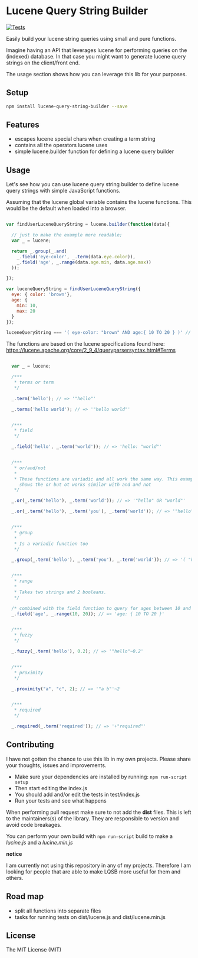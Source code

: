 # Lucene Query String Builder

[![Tests](https://github.com/bas080/lucene-query-string-builder/workflows/Node.js%20CI/badge.svg)](https://github.com/bas080/lucene-query-string-builder/actions)

Easily build your lucene string queries using small and pure functions.

Imagine having an API that leverages lucene for performing queries on the
(indexed) database. In that case you might want to generate lucene query strings on
the client/front end.

The usage section shows how you can leverage this lib for your purposes.

## Setup

```bash
npm install lucene-query-string-builder --save
```

## Features

- escapes lucene special chars when creating a term string
- contains all the operators lucene uses
- simple lucene.builder function for defining a lucene query builder

## Usage

Let's see how you can use lucene query string builder to define lucene query
strings with simple JavaScript functions.

Assuming that the lucene global variable contains the lucene functions. This
would be the default when loaded into a browser.

```JavaScript

var findUserLuceneQueryString = lucene.builder(function(data){

  // just to make the example more readable;
  var _ = lucene;

  return _.group(_.and(
    _.field('eye-color', _.term(data.eye.color)),
    _.field('age', _.range(data.age.min, data.age.max))
  ));

});

var luceneQueryString = findUserLuceneQueryString({
  eye: { color: 'brown'},
  age: {
    min: 10,
    max: 20
  }
});

luceneQueryString === '( eye-color: "brown" AND age:{ 10 TO 20 } )' // => true

```
The functions are based on the lucene specifications found here:
https://lucene.apache.org/core/2_9_4/queryparsersyntax.html#Terms

```JavaScript

  var _ = lucene;

  /***
   * terms or term
   */

  _.term('hello'); // => '"hello"'

  _.terms('hello world'); // => '"hello world"'


  /***
   * field
   */

  _.field('hello', _.term('world')); // => 'hello: "world"'


  /***
   * or/and/not
   *
   * These functions are variadic and all work the same way. This example only
     shows the or but ot works similar with and and not
   */

  _.or(_.term('hello'), _.term('world')); // => '"hello" OR "world"'

  _.or(_.term('hello'), _.term('you'), _.term('world')); // => '"hello" OR "you" OR "world"'


  /***
   * group
   *
   * Is a variadic function too
   */

  _.group(_.term('hello'), _.term('you'), _.term('world')); // => '( "hello" "you" "world" )'


  /***
   * range
   *
   * Takes two strings and 2 booleans.
   */

  /* combined with the field function to query for ages between 10 and 20 */
  _.field('age', _.range(10, 20)); // => 'age: { 10 TO 20 }'


  /***
   * fuzzy
   */

  _.fuzzy(_.term('hello'), 0.2); // => '"hello"~0.2'


  /***
   * proximity
   */

  _.proximity("a", "c", 2); // => '"a b"'~2


  /***
   * required
   */

  _.required(_.term('required')); // => '+"required"'

```

## Contributing

I have not gotten the chance to use this lib in my own projects. Please share
your thoughts, issues and improvements.

- Make sure your dependencies are installed by running: `npm run-script setup`
- Then start editing the index.js
- You should add and/or edit the tests in test/index.js
- Run your tests and see what happens

When performing pull request make sure to not add the **dist** files. This is left
to the maintainers(s) of the library. They are responsible to version and avoid
code breakages.

You can perform your own build with `npm run-script` build to make a *lucine.js* and
a *lucine.min.js*

**notice**

I am currently not using this repository in any of my projects. Therefore I am looking
for people that are able to make LQSB more useful for them and others.

## Road map

- split all functions into separate files
- tasks for running tests on dist/lucene.js and dist/lucene.min.js

## License

The MIT License (MIT)
